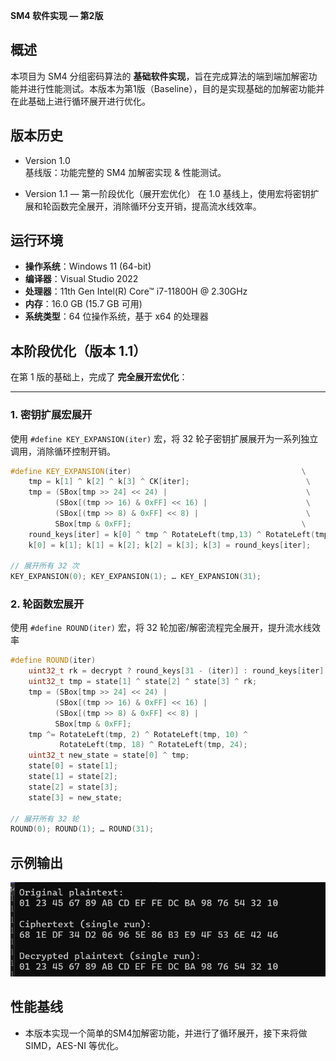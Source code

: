 ﻿**SM4 软件实现 — 第2版**

## 概述

本项目为 SM4 分组密码算法的 **基础软件实现**，旨在完成算法的端到端加解密功能并进行性能测试。本版本为第1版（Baseline），目的是实现基础的加解密功能并在此基础上进行循环展开进行优化。

## 版本历史

- Version 1.0  
  基线版：功能完整的 SM4 加解密实现 & 性能测试。

- Version 1.1 — 第一阶段优化（展开宏优化） 
  在 1.0 基线上，使用宏将密钥扩展和轮函数完全展开，消除循环分支开销，提高流水线效率。


## 运行环境

* **操作系统**：Windows 11 (64-bit)
* **编译器**：Visual Studio 2022
* **处理器**：11th Gen Intel(R) Core™ i7-11800H @ 2.30GHz  
* **内存**：16.0 GB (15.7 GB 可用)  
* **系统类型**：64 位操作系统，基于 x64 的处理器  
## 本阶段优化（版本 1.1）

在第 1 版的基础上，完成了 **完全展开宏优化**：

---

### 1. 密钥扩展宏展开

使用 `#define KEY_EXPANSION(iter)` 宏，将 32 轮子密钥扩展展开为一系列独立调用，消除循环控制开销。

```cpp
#define KEY_EXPANSION(iter)                                      \
    tmp = k[1] ^ k[2] ^ k[3] ^ CK[iter];                          \
    tmp = (SBox[tmp >> 24] << 24) |                               \
          (SBox[(tmp >> 16) & 0xFF] << 16) |                      \
          (SBox[(tmp >> 8) & 0xFF] << 8) |                        \
          SBox[tmp & 0xFF];                                      \
    round_keys[iter] = k[0] ^ tmp ^ RotateLeft(tmp,13) ^ RotateLeft(tmp,23); \
    k[0] = k[1]; k[1] = k[2]; k[2] = k[3]; k[3] = round_keys[iter];

// 展开所有 32 次
KEY_EXPANSION(0); KEY_EXPANSION(1); … KEY_EXPANSION(31);
```

### 2. 轮函数宏展开

使用 `#define ROUND(iter)` 宏，将 32 轮加密/解密流程完全展开，提升流水线效率
```cpp
#define ROUND(iter)                                                        \
    uint32_t rk = decrypt ? round_keys[31 - (iter)] : round_keys[iter];   \
    uint32_t tmp = state[1] ^ state[2] ^ state[3] ^ rk;                    \
    tmp = (SBox[tmp >> 24] << 24) |                                        \
          (SBox[(tmp >> 16) & 0xFF] << 16) |                               \
          (SBox[(tmp >> 8) & 0xFF] << 8) |                                 \
          SBox[tmp & 0xFF];                                               \
    tmp ^= RotateLeft(tmp, 2) ^ RotateLeft(tmp, 10) ^                     \
           RotateLeft(tmp, 18) ^ RotateLeft(tmp, 24);                     \
    uint32_t new_state = state[0] ^ tmp;                                  \
    state[0] = state[1];                                                  \
    state[1] = state[2];                                                  \
    state[2] = state[3];                                                  \
    state[3] = new_state;

// 展开所有 32 轮
ROUND(0); ROUND(1); … ROUND(31);

```
## 示例输出
![SM4 加解密示意图](vision1.jpg "加解密测试")



## 性能基线

* 本版本实现一个简单的SM4加解密功能，并进行了循环展开，接下来将做SIMD，AES-NI 等优化。


